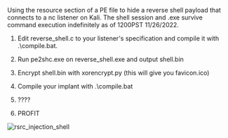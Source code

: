 Using the resource section of a PE file to hide a reverse shell payload that connects to a nc listener on Kali. The shell session and .exe survive command execution
indefinitely as of 1200PST 11/26/2022.

1) Edit reverse_shell.c to your listener's specification and compile it with .\compile.bat.

2) Run pe2shc.exe on reverse_shell.exe and output shell.bin

3) Encrypt shell.bin with xorencrypt.py (this will give you favicon.ico)

4) Compile your implant with .\compile.bat

5) ????

6) PROFIT

![rsrc_injection_shell](https://user-images.githubusercontent.com/22229087/204105867-e3ee7585-9686-4c91-807e-ba851f9f8e2d.png)

